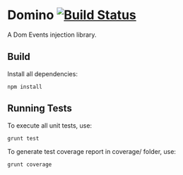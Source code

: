 Domino [![Build Status](https://travis-ci.org/yhwh/domino.png?branch=master)](https://travis-ci.org/yhwh/domino) 
======

A Dom Events injection library.

Build
----------

Install all dependencies:

    npm install


Running Tests
-------------

To execute all unit tests, use:

    grunt test

To generate test coverage report in coverage/ folder, use:

    grunt coverage
